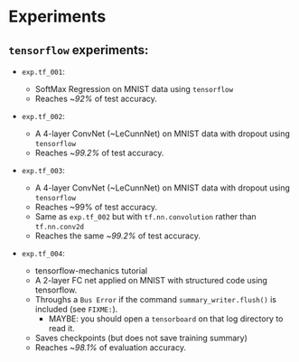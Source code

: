 
# Experiments

## `tensorflow` experiments:

* `exp.tf_001`:
  * SoftMax Regression on MNIST data using `tensorflow`
  * Reaches ~_92%_ of test accuracy.

* `exp.tf_002`:
  * A 4-layer ConvNet (~LeCunnNet) on MNIST data with dropout using `tensorflow`
  * Reaches ~_99.2%_ of test accuracy.

* `exp.tf_003`:
  * A 4-layer ConvNet (~LeCunnNet) on MNIST data with dropout using `tensorflow`
  * Reaches ~99% of test accuracy.
  * Same as `exp.tf_002` but with `tf.nn.convolution` rather than `tf.nn.conv2d`
  * Reaches the same ~_99.2%_ of test accuracy.

* `exp.tf_004`:
  * tensorflow-mechanics tutorial
  * A 2-layer FC net applied on MNIST with structured code using tensorflow.
  * Throughs a `Bus Error` if the command `summary_writer.flush()` is included (see `FIXME:`).
    * MAYBE: you should open a `tensorboard` on that log directory to read it.
  * Saves checkpoints (but does not save training summary)
  * Reaches ~_98.1%_ of evaluation accuracy.